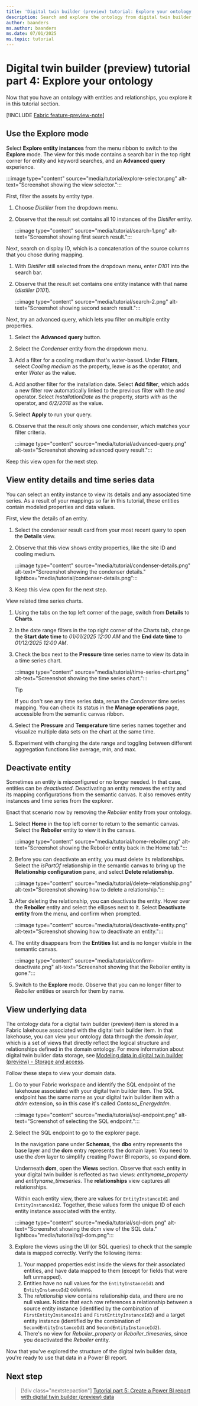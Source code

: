```yaml
---
title: 'Digital twin builder (preview) tutorial: Explore your ontology'
description: Search and explore the ontology from digital twin builder (preview) tutorial.
author: baanders
ms.author: baanders
ms.date: 07/01/2025
ms.topic: tutorial
---
```


# Digital twin builder (preview) tutorial part 4: Explore your ontology

Now that you have an ontology with entities and relationships, you explore it in this tutorial section.

[!INCLUDE [Fabric feature-preview-note](../../includes/feature-preview-note.md)]

## Use the Explore mode

Select **Explore entity instances** from the menu ribbon to switch to the **Explore** mode. The view for this mode contains a search bar in the top right corner for entity and keyword searches, and an **Advanced query** experience.

:::image type="content" source="media/tutorial/explore-selector.png" alt-text="Screenshot showing the view selector.":::

First, filter the assets by entity type.
1. Choose *Distiller* from the dropdown menu.
1. Observe that the result set contains all 10 instances of the *Distiller* entity.

    :::image type="content" source="media/tutorial/search-1.png" alt-text="Screenshot showing first search result.":::

Next, search on display ID, which is a concatenation of the source columns that you chose during mapping.
1. With *Distiller* still selected from the dropdown menu, enter *D101* into the search bar.
1. Observe that the result set contains one entity instance with that name (*distiller D101*).

    :::image type="content" source="media/tutorial/search-2.png" alt-text="Screenshot showing second search result.":::

Next, try an advanced query, which lets you filter on multiple entity properties.
1. Select the **Advanced query** button.
1. Select the *Condenser* entity from the dropdown menu.
1. Add a filter for a cooling medium that's water-based. Under **Filters**, select *Cooling medium* as the property, leave *is* as the operator, and enter *Water* as the value.
1. Add another filter for the installation date. Select **Add filter**, which adds a new filter row automatically linked to the previous filter with the *and* operator. Select *InstallationDate* as the property, *starts with* as the operator, and *6/2/2018* as the value.
1. Select **Apply** to run your query.
1. Observe that the result only shows one condenser, which matches your filter criteria.

    :::image type="content" source="media/tutorial/advanced-query.png" alt-text="Screenshot showing advanced query result.":::

Keep this view open for the next step.

## View entity details and time series data

You can select an entity instance to view its details and any associated time series. As a result of your mappings so far in this tutorial, these entities contain modeled properties and data values. 

First, view the details of an entity.
1. Select the condenser result card from your most recent query to open the **Details** view.
1. Observe that this view shows entity properties, like the site ID and cooling medium.

    :::image type="content" source="media/tutorial/condenser-details.png" alt-text="Screenshot showing the condenser details." lightbox="media/tutorial/condenser-details.png":::
1. Keep this view open for the next step.

View related time series charts.
1. Using the tabs on the top left corner of the page, switch from **Details** to **Charts**.
1. In the date range filters in the top right corner of the Charts tab, change the **Start date time** to *01/01/2025 12:00 AM* and the **End date time** to *01/12/2025 12:00 AM*.
1. Check the box next to the **Pressure** time series name to view its data in a time series chart.

    :::image type="content" source="media/tutorial/time-series-chart.png" alt-text="Screenshot showing the time series chart.":::

    >[!TIP]
    >If you don't see any time series data, rerun the *Condenser* time series mapping. You can check its status in the **Manage operations** page, accessible from the semantic canvas ribbon.
1. Select the **Pressure** and **Temperature** time series names together and visualize multiple data sets on the chart at the same time.
1. Experiment with changing the date range and toggling between different aggregation functions like average, min, and max.

## Deactivate entity 

Sometimes an entity is misconfigured or no longer needed. In that case, entities can be *deactivated*. Deactivating an entity removes the entity and its mapping configurations from the semantic canvas. It also removes entity instances and time series from the explorer. 

Enact that scenario now by removing the *Reboiler* entity from your ontology.

1. Select **Home** in the top left corner to return to the semantic canvas. Select the **Reboiler** entity to view it in the canvas.

    :::image type="content" source="media/tutorial/home-reboiler.png" alt-text="Screenshot showing the Reboiler entity back in the Home tab.":::
1. Before you can deactivate an entity, you must delete its relationships. Select the *isPartOf* relationship in the semantic canvas to bring up the **Relationship configuration** pane, and select **Delete relationship**.

    :::image type="content" source="media/tutorial/delete-relationship.png" alt-text="Screenshot showing how to delete a relationship.":::
1. After deleting the relationship, you can deactivate the entity. Hover over the **Reboiler** entity and select the ellipses next to it. Select **Deactivate entity** from the menu, and confirm when prompted.

    :::image type="content" source="media/tutorial/deactivate-entity.png" alt-text="Screenshot showing how to deactivate an entity.":::
1. The entity disappears from the **Entities** list and is no longer visible in the semantic canvas.

    :::image type="content" source="media/tutorial/confirm-deactivate.png" alt-text="Screenshot showing that the Reboiler entity is gone.":::

1. Switch to the **Explore** mode. Observe that you can no longer filter to *Reboiler* entities or search for them by name.

## View underlying data

The ontology data for a digital twin builder (preview) item is stored in a Fabric lakehouse associated with the digital twin builder item. In that lakehouse, you can view your ontology data through the *domain layer*, which is a set of views that directly reflect the logical structure and relationships defined in the domain ontology. For more information about digital twin builder data storage, see [Modeling data in digital twin builder (preview) - Storage and access](concept-modeling.md#storage-and-access).

Follow these steps to view your domain data.

1. Go to your Fabric workspace and identify the SQL endpoint of the lakehouse associated with your digital twin builder item. The SQL endpoint has the same name as your digital twin builder item with a *dtdm* extension, so in this case it's called *Contoso_Energydtdm*.

    :::image type="content" source="media/tutorial/sql-endpoint.png" alt-text="Screenshot of selecting the SQL endpoint.":::

1. Select the SQL endpoint to go to the explorer page.

    In the navigation pane under **Schemas**, the **dbo** entry represents the base layer and the **dom** entry represents the domain layer. You need to use the *dom* layer to simplify creating Power BI reports, so expand **dom**.
    
    Underneath **dom**, open the **Views** section. Observe that each entity in your digital twin builder is reflected as two views: *entityname_property* and *entityname_timeseries*. The **relationships** view captures all relationships.
    
    Within each entity view, there are values for `EntityInstanceId1` and `EntityInstanceId2`. Together, these values form the unique ID of each entity instance associated with the entity.

    :::image type="content" source="media/tutorial/sql-dom.png" alt-text="Screenshot showing the dom view of the SQL data." lightbox="media/tutorial/sql-dom.png":::

1. Explore the views using the UI (or SQL queries) to check that the sample data is mapped correctly. Verify the following items: 
    1. Your mapped properties exist inside the views for their associated entities, and have data mapped to them (except for fields that were left unmapped).
    1. Entities have no null values for the `EntityInstanceId1` and `EntityInstanceId2` columns.
    1. The *relationship* view contains relationship data, and there are no null values. Notice that each row references a relationship between a source entity instance (identified by the combination of `FirstEntityInstanceId1` and `FirstEntityInstanceId2`) and a target entity instance (identified by the combination of `SecondEntityInstanceId1` and `SecondEntityInstanceId2`).
    1. There's no view for *Reboiler_property* or *Reboiler_timeseries*, since you deactivated the *Reboiler* entity.

Now that you've explored the structure of the digital twin builder data, you're ready to use that data in a Power BI report. 

## Next step

> [!div class="nextstepaction"]
> [Tutorial part 5: Create a Power BI report with digital twin builder (preview) data](tutorial-5-power-bi-report.md)